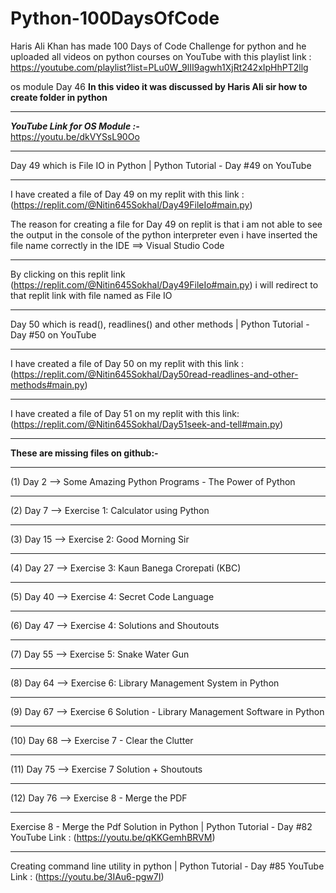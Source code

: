 # Python-100DaysOfCode       
 Haris Ali Khan has made 100 Days of Code Challenge for python and he uploaded all videos on python courses on YouTube with this playlist link : https://youtube.com/playlist?list=PLu0W_9lII9agwh1XjRt242xIpHhPT2llg 

os module Day 46
**In this video it was discussed by Haris Ali sir how to create folder in python**
____________________________________
***YouTube Link for OS Module :-***    
https://youtu.be/dkVYSsL90Oo
___________________________________________________________________________
Day 49 which is File IO in Python | Python Tutorial - Day #49 on YouTube 
___________________________________________________________________________
I have created a file of Day 49 on my replit with this link : (https://replit.com/@Nitin645Sokhal/Day49FileIo#main.py)

The reason for creating a file for Day 49 on replit is that i am not able to see the output in the console of the python interpreter
even i have inserted the file name correctly in the IDE ==> Visual Studio Code 
___________________________________________________________________________
By clicking on this replit link (https://replit.com/@Nitin645Sokhal/Day49FileIo#main.py) i will redirect to that replit link with file named as File IO
___________________________________________________________________________
Day 50 which is read(), readlines() and other methods | Python Tutorial - Day #50 on YouTube 
___________________________________________________________________________
I have created a file of Day 50 on my replit with this link : (https://replit.com/@Nitin645Sokhal/Day50read-readlines-and-other-methods#main.py)
___________________________________________________________________________
I have created a file of Day 51 on my replit with this link: (https://replit.com/@Nitin645Sokhal/Day51seek-and-tell#main.py)

___________________________________________________________________________
**These are missing files on github:-**
___________________________________________________________________________
(1) Day 2 --> Some Amazing Python Programs - The Power of Python
___________________________________________________________________________
(2) Day 7 --> Exercise 1: Calculator using Python
___________________________________________________________________________
(3) Day 15 --> Exercise 2: Good Morning Sir 
___________________________________________________________________________
(4) Day 27 --> Exercise 3: Kaun Banega Crorepati (KBC)
___________________________________________________________________________
(5) Day 40 --> Exercise 4: Secret Code Language 
___________________________________________________________________________
(6) Day 47 --> Exercise 4: Solutions and Shoutouts 
___________________________________________________________________________
(7) Day 55 --> Exercise 5: Snake Water Gun 
___________________________________________________________________________
(8) Day 64 --> Exercise 6: Library Management System in Python
___________________________________________________________________________
(9) Day 67 --> Exercise 6 Solution - Library Management Software in Python
___________________________________________________________________________
(10) Day 68 --> Exercise 7 - Clear the Clutter
___________________________________________________________________________
(11) Day 75 --> Exercise 7 Solution + Shoutouts
___________________________________________________________________________
(12) Day 76 --> Exercise 8 - Merge the PDF
___________________________________________________________________________
Exercise 8 - Merge the Pdf Solution in Python | Python Tutorial - Day #82
YouTube Link : (https://youtu.be/qKKGemhBRVM)
___________________________________________________________________________
Creating command line utility in python | Python Tutorial - Day #85
YouTube Link : (https://youtu.be/3IAu6-pgw7I)
